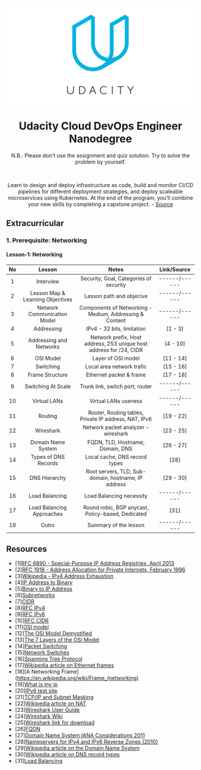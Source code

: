 <div align="center">
    <img src="./Udacity.png">
    <h1>Udacity Cloud DevOps Engineer Nanodegree</h1>
    <p>N.B.: Please don't use the assignment and quiz solution. Try to solve the problem by yourself.</p><br/>
    <p>Learn to design and deploy infrastructure as code, build and monitor CI/CD pipelines for different deployment strategies, and deploy scaleable microservices using Kubernetes. At the end of the program, you’ll combine your new skills by completing a capstone project. - <a href="https://www.udacity.com/course/cloud-dev-ops-nanodegree--nd9991">Source</a></p>
</div>



## Extracurricular

### 1. Prerequisite: Networking

#### Lesson-1: Networking
| No |                                                        Lesson                                                         |                                                                                                                                  Notes                                                                                                                                   |                         Link/Source                          |
|:--:|:---------------------------------------------------------------------------------------------------------------------:|:-----------------------------------------------------------------------------------------------------------------------------------------------------------------------------------------------------------------------------------------------------------------------:|:------------------------------------------------------------:|
| 1 |                                                       Interview                                                        |                                                                                                                    Security, Goal, Categories of security                                                                                                                |                       ------/------                          |
| 2 |                                           Lesson Map & Learning Objectives                                             |                                                                                                                           Lesson path and objecive                                                                                                                       |                       ------/------                          |
| 3 |                                             Network Communication Model                                                |                                                                                                                Components of Networking - Medium, Addressing & Content                                                                                                   |                       ------/------                          |
| 4 |                                                      Addressing                                                        |                                                                                                                         IPv4 - 32 bits, limitation                                                                                                                       |                          [1 - 3]                             |
| 5 |                                               Addressing and Networks                                                  |                                                                                                                        Network prefix, Host address, 253 unique host address for /24, CIDR                                                                               |                          [4 - 10]                            |
| 6 |                                                       OSI Model                                                        |                                                                                                                                Layer of OSI model                                                                                                                        |                         [11 - 14]                            |
| 7 |                                                       Switching                                                        |                                                                                                                            Local area network trafic                                                                                                                     |                         [15 - 16]                            |
| 8 |                                                    Frame Structure                                                     |                                                                                                                             Ethernet packet & frame                                                                                                                      |                         [17 - 18]                            |
| 9 |                                                  Switching At Scale                                                    |                                                                                                                         Trunk link, switch port, router                                                                                                                  |                       ------/------                          |
|10 |                                                     Virtual LANs                                                       |                                                                                                                            Virtual LANs useness                                                                                                                          |                       ------/------                          |
|11 |                                                       Routing                                                          |                                                                                                                    Router, Routing tables, Private IP address, NAT, IPv6                                                                                                 |                         [19 - 22]                            |
|12 |                                                      Wireshark                                                         |                                                                                                                            Network packet analyzer - wireshark                                                                                                           |                         [23 - 25]                            |
|13 |                                                 Domain Name System                                                     |                                                                                                                              FQDN, TLD, Hostname, Domain, DNS                                                                                                            |                         [26 - 27]                            |
|14 |                                                Types of DNS Records                                                    |                                                                                                                               Local cache, DNS record types                                                                                                              |                            [28]                              |
|15 |                                                    DNS Hierarchy                                                       |                                                                                                                    Root servers, TLD, Sub-domain, hostname, IP address                                                                                                   |                         [29 - 30]                            |
|16 |                                                   Load Balancing                                                       |                                                                                                                            Load Balancing necessity                                                                                                                      |                       ------/------                          |
|17 |                                             Load Balancing Approaches                                                  |                                                                                                                      Round robic, BGP anycast, Policy-based, Dedicated                                                                                                   |                            [31]                              |
|18 |                                                      Outro                                                             |                                                                                                                              Summary of  the lesson                                                                                                                      |                       ------/------                          |





## Resources

* [1][RFC 6890 - Special-Purpose IP Address Registries, April 2013](https://tools.ietf.org/html/rfc6890)
* [2][RFC 1918 - Address Allocation for Private Internets, February 1996](https://tools.ietf.org/html/rfc1918)
* [3][Wikipedia - IPv4 Address Exhaustion](https://en.wikipedia.org/wiki/IPv4_address_exhaustion)
* [4][IP Address to Binary](https://www.browserling.com/tools/ip-to-bin)
* [5][Binary to IP Address](https://www.browserling.com/tools/bin-to-ip)
* [6][Subnetworks](https://en.wikipedia.org/wiki/Subnetwork)
* [7][CIDR](https://en.wikipedia.org/wiki/Classless_Inter-Domain_Routing)
* [8][RFC IPv4](https://tools.ietf.org/html/rfc1878)
* [9][RFC IPv6](https://tools.ietf.org/html/rfc5942)
* [10][RFC CIDR](https://www.rfc-editor.org/rfc/rfc1519.txt)
* [11][OSI model](https://en.wikipedia.org/wiki/OSI_model)
* [12][The OSI Model Demystified](https://www.youtube.com/watch?v=HEEnLZV2wGI)
* [13][The 7 Layers of the OSI Model](https://www.webopedia.com/quick_ref/OSI_Layers.asp)
* [14][Packet Switching](https://en.wikipedia.org/wiki/Packet_switching)
* [15][Network Switches](https://en.wikipedia.org/wiki/Network_switch)
* [16][Spanning Tree Protocol](https://en.wikipedia.org/wiki/Spanning_Tree_Protocol)
* [17][Wikipedia article on Ethernet frames](https://en.wikipedia.org/wiki/Ethernet_frame)
* [18][A Networking Frame](https://en.wikipedia.org/wiki/Frame_(networking)
* [19][What is my ip](https://www.whatismyip.com/)
* [20][IPv6 test site](http://test-ipv6.com/)
* [21][TCP/IP and Subnet Masking](https://www.youtube.com/watch?v=EkNq4TrHP_U)
* [22][Wikipedia article on NAT](https://en.wikipedia.org/wiki/Network_address_translation)
* [23][Wireshark User Guide](https://www.wireshark.org/docs/wsug_html_chunked/)
* [24][Wireshark Wiki](https://en.wikipedia.org/wiki/Wireshark)
* [25][Wireshark link for download](https://www.wireshark.org/download.html)
* [26][FQDN](http://www.rfc-base.org/rfc-4703.html)
* [27][Domain Name System IANA Considerations 2011](https://www.rfc-archive.org/getrfc.php?rfc=6195)
* [28][Nameservers for IPv4 and IPv6 Reverse Zones (2010)](https://www.rfc-archive.org/getrfc.php?rfc=5855)
* [29][Wikipedia article on the Domain Name System](https://en.wikipedia.org/wiki/Domain_Name_System)
* [30][Wikipedia article on DNS record types](https://en.wikipedia.org/wiki/List_of_DNS_record_types)
* [31][Load Balancing](https://en.wikipedia.org/wiki/Load_balancing_(computing))